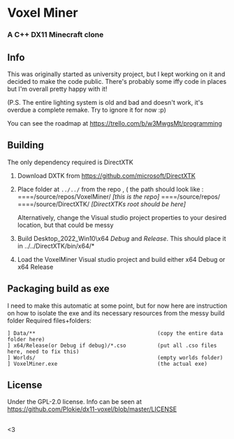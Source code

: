 #  Voxel Miner 
### A C++ DX11 Minecraft clone
## Info
This was originally started as  university project, but I kept working on it and decided to make the code public. There's probably some iffy code in places but I'm overall pretty happy with it!

(P.S. The entire lighting system is old and bad and doesn't work, it's overdue a complete remake. Try to ignore it for now :p)

You can see the roadmap at https://trello.com/b/w3MwgsMt/programming
  
## Building
The only dependency required is DirectXTK

 1. Download DXTK from https://github.com/microsoft/DirectXTK
 2. Place folder at `../../` from the repo , ( the path should look like :
    ====/source/repos/VoxelMiner/ *[this is the repo]*
    ====/source/repos/
    ====/source/DirectXTK/ *[DirectXTKs root should be here]*
    
	Alternatively, change the Visual studio project properties to your desired location, but that could be messy

 3. Build Desktop_2022_Win10\x64 *Debug* and *Release*. This should place it in ../../DirectXTK/bin/x64/*
 4. Load the VoxelMiner Visual studio project and build either x64 Debug or x64 Release
## Packaging build as exe
I need to make this automatic at some point, but for now here are instruction on how to isolate the exe and its necessary resources from the messy build folder
Required files+folders:

    ] Data/** 										(copy the entire data folder here)
    ] x64/Release(or Debug if debug)/*.cso			(put all .cso files here, need to fix this)
    ] Worlds/										(empty worlds folder)
    ] VoxelMiner.exe								(the actual exe)

## License
Under the GPL-2.0 license. Info can be seen at https://github.com/Plokie/dx11-voxel/blob/master/LICENSE
##

<3
